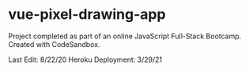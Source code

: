 # vue-pixel-drawing-app
Project completed as part of an online JavaScript Full-Stack Bootcamp. Created with CodeSandbox.

Last Edit: 8/22/20          Heroku Deployment: 3/29/21